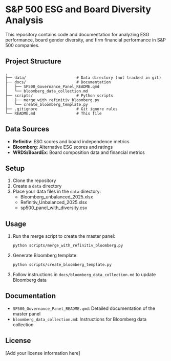 # S&P 500 ESG and Board Diversity Analysis

This repository contains code and documentation for analyzing ESG performance, board gender diversity, and firm financial performance in S&P 500 companies.

## Project Structure

```
.
├── data/                      # Data directory (not tracked in git)
├── docs/                      # Documentation
│   ├── SP500_Governance_Panel_README.qmd
│   └── bloomberg_data_collection.md
├── scripts/                   # Python scripts
│   ├── merge_with_refinitiv_bloomberg.py
│   └── create_bloomberg_template.py
├── .gitignore                 # Git ignore rules
└── README.md                  # This file
```

## Data Sources

- **Refinitiv**: ESG scores and board independence metrics
- **Bloomberg**: Alternative ESG scores and ratings
- **WRDS/BoardEx**: Board composition data and financial metrics

## Setup

1. Clone the repository
2. Create a `data` directory
3. Place your data files in the `data` directory:
   - Bloomberg_unbalanced_2025.xlsx
   - Refinitiv_Unbalanced_2025.xlsx
   - sp500_panel_with_diversity.csv

## Usage

1. Run the merge script to create the master panel:
   ```bash
   python scripts/merge_with_refinitiv_bloomberg.py
   ```

2. Generate Bloomberg template:
   ```bash
   python scripts/create_bloomberg_template.py
   ```

3. Follow instructions in `docs/bloomberg_data_collection.md` to update Bloomberg data

## Documentation

- `SP500_Governance_Panel_README.qmd`: Detailed documentation of the master panel
- `bloomberg_data_collection.md`: Instructions for Bloomberg data collection

## License

[Add your license information here]
